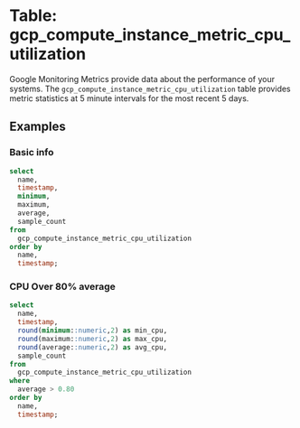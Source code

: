 # Table: gcp_compute_instance_metric_cpu_utilization

Google Monitoring Metrics provide data about the performance of your systems. The `gcp_compute_instance_metric_cpu_utilization` table provides metric statistics at 5 minute intervals for the most recent 5 days.

## Examples

### Basic info

```sql
select
  name,
  timestamp,
  minimum,
  maximum,
  average,
  sample_count
from
  gcp_compute_instance_metric_cpu_utilization
order by
  name,
  timestamp;
```

### CPU Over 80% average

```sql
select
  name,
  timestamp,
  round(minimum::numeric,2) as min_cpu,
  round(maximum::numeric,2) as max_cpu,
  round(average::numeric,2) as avg_cpu,
  sample_count
from
  gcp_compute_instance_metric_cpu_utilization
where
  average > 0.80
order by
  name,
  timestamp;
```

